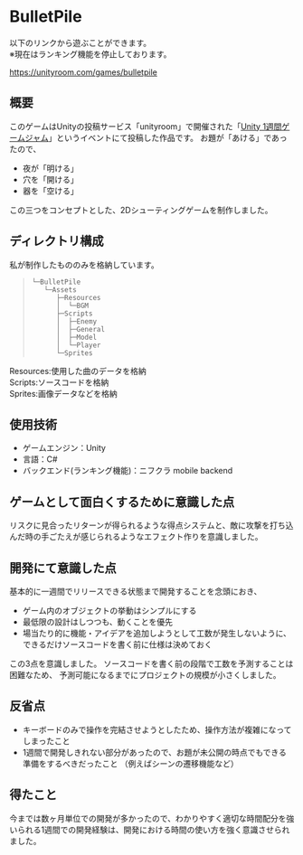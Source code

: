 # BulletPile

以下のリンクから遊ぶことができます。<br>※現在はランキング機能を停止しております。

https://unityroom.com/games/bulletpile

## 概要  

このゲームはUnityの投稿サービス「unityroom」で開催された「[Unity 1週間ゲームジャム](https://unityroom.com/unity1weeks/18)」というイベントにて投稿した作品です。
お題が「あける」であったので、

- 夜が「明ける」
- 穴を「開ける」
- 器を「空ける」

この三つをコンセプトとした、2Dシューティングゲームを制作しました。


## ディレクトリ構成
私が制作したもののみを格納しています。


>     └─BulletPile
>        └─Assets
>           ├─Resources
>           │  └─BGM
>           ├─Scripts
>           │  ├─Enemy
>           │  ├─General
>           │  ├─Model
>           │  └─Player
>           └─Sprites

Resources:使用した曲のデータを格納<br>
Scripts:ソースコードを格納<br>
Sprites:画像データなどを格納

## 使用技術
- ゲームエンジン：Unity
- 言語：C#
- バックエンド(ランキング機能)：ニフクラ mobile backend


## ゲームとして面白くするために意識した点

リスクに見合ったリターンが得られるような得点システムと、敵に攻撃を打ち込んだ時の手ごたえが感じられるようなエフェクト作りを意識しました。


## 開発にて意識した点

基本的に一週間でリリースできる状態まで開発することを念頭におき、
- ゲーム内のオブジェクトの挙動はシンプルにする
- 最低限の設計はしつつも、動くことを優先
- 場当たり的に機能・アイデアを追加しようとして工数が発生しないように、
    <br>できるだけソースコードを書く前に仕様は決めておく

この3点を意識しました。
ソースコードを書く前の段階で工数を予測することは困難なため、
予測可能になるまでにプロジェクトの規模が小さくしました。


## 反省点

- キーボードのみで操作を完結させようとしたため、操作方法が複雑になってしまったこと
- 1週間で開発しきれない部分があったので、お題が未公開の時点でもできる準備をするべきだったこと
（例えばシーンの遷移機能など）

## 得たこと
今までは数ヶ月単位での開発が多かったので、わかりやすく適切な時間配分を強いられる1週間での開発経験は、開発における時間の使い方を強く意識させられました。
